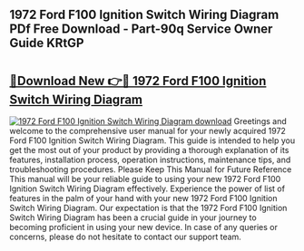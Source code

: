 ## 1972 Ford F100 Ignition Switch Wiring Diagram PDf Free Download - Part-90q Service Owner Guide KRtGP

# <h2><a href="http://dfs0x4.blite.top/?on=1972+Ford+F100+Ignition+Switch+Wiring+Diagram">🔗Download New 👉🔴 1972 Ford F100 Ignition Switch Wiring Diagram</a></h2>

[![1972 Ford F100 Ignition Switch Wiring Diagram download](https://i.imgur.com/lujVjoI.png)](http://dfs0x4.blite.top/?on=1972+Ford+F100+Ignition+Switch+Wiring+Diagram)
Greetings and welcome to the comprehensive user manual for your newly acquired 1972 Ford F100 Ignition Switch Wiring Diagram. This guide is intended to help you get the most out of your product by providing a thorough explanation of its features, installation process, operation instructions, maintenance tips, and troubleshooting procedures. Please Keep This Manual for Future Reference This manual will be your reliable guide to using your new 1972 Ford F100 Ignition Switch Wiring Diagram effectively. Experience the power of list of features in the palm of your hand with your new 1972 Ford F100 Ignition Switch Wiring Diagram. Our expectation is that the 1972 Ford F100 Ignition Switch Wiring Diagram has been a crucial guide in your journey to becoming proficient in using your new device. In case of any queries or concerns, please do not hesitate to contact our support team.

